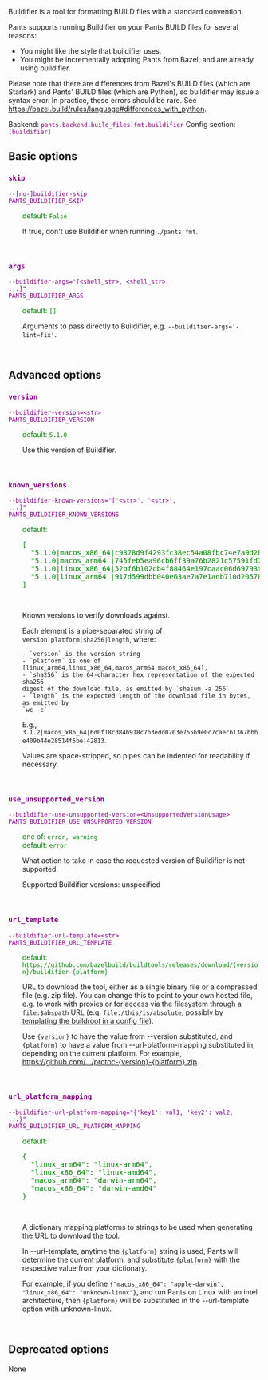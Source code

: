 
Buildifier is a tool for formatting BUILD files with a standard convention.

Pants supports running Buildifier on your Pants BUILD files for several reasons:
  - You might like the style that buildifier uses.
  - You might be incrementally adopting Pants from Bazel, and are already using buildifier.

Please note that there are differences from Bazel's BUILD files (which are Starlark) and Pants' BUILD files (which are Python), so buildifier may issue a syntax error. In practice, these errors should be rare. See https://bazel.build/rules/language#differences_with_python.

Backend: <span style="color: purple"><code>pants.backend.build_files.fmt.buildifier</code></span>
Config section: <span style="color: purple"><code>[buildifier]</code></span>

## Basic options

<div style="color: purple">

### `skip`

  <code>--[no-]buildifier-skip</code><br>
  <code>PANTS_BUILDIFIER_SKIP</code><br>
</div>
<div style="padding-left: 2em;">
<span style="color: green">default: <code>False</code></span>

<br>

If true, don't use Buildifier when running `./pants fmt`.
</div>
<br>

<div style="color: purple">

### `args`

  <code>--buildifier-args=&quot;[&lt;shell_str&gt;, &lt;shell_str&gt;, ...]&quot;</code><br>
  <code>PANTS_BUILDIFIER_ARGS</code><br>
</div>
<div style="padding-left: 2em;">
<span style="color: green">default: <code>[]</code></span>

<br>

Arguments to pass directly to Buildifier, e.g. `--buildifier-args='-lint=fix'`.
</div>
<br>


## Advanced options

<div style="color: purple">

### `version`

  <code>--buildifier-version=&lt;str&gt;</code><br>
  <code>PANTS_BUILDIFIER_VERSION</code><br>
</div>
<div style="padding-left: 2em;">
<span style="color: green">default: <code>5.1.0</code></span>

<br>

Use this version of Buildifier.
</div>
<br>

<div style="color: purple">

### `known_versions`

  <code>--buildifier-known-versions=&quot;['&lt;str&gt;', '&lt;str&gt;', ...]&quot;</code><br>
  <code>PANTS_BUILDIFIER_KNOWN_VERSIONS</code><br>
</div>
<div style="padding-left: 2em;">
<span style="color: green">default: <pre>[
  "5.1.0|macos&lowbar;x86&lowbar;64|c9378d9f4293fc38ec54a08fbc74e7a9d28914dae6891334401e59f38f6e65dc|7125968",
  "5.1.0|macos&lowbar;arm64 |745feb5ea96cb6ff39a76b2821c57591fd70b528325562486d47b5d08900e2e4|7334498",
  "5.1.0|linux&lowbar;x86&lowbar;64|52bf6b102cb4f88464e197caac06d69793fa2b05f5ad50a7e7bf6fbd656648a3|7226100",
  "5.1.0|linux&lowbar;arm64 |917d599dbb040e63ae7a7e1adb710d2057811902fdc9e35cce925ebfd966eeb8|7171938"
]</pre></span>

<br>


Known versions to verify downloads against.

Each element is a pipe-separated string of `version|platform|sha256|length`, where:

    - `version` is the version string
    - `platform` is one of [linux_arm64,linux_x86_64,macos_arm64,macos_x86_64],
    - `sha256` is the 64-character hex representation of the expected sha256
    digest of the download file, as emitted by `shasum -a 256`
    - `length` is the expected length of the download file in bytes, as emitted by
    `wc -c`

E.g., `3.1.2|macos_x86_64|6d0f18cd84b918c7b3edd0203e75569e0c7caecb1367bbbe409b44e28514f5be|42813`.

Values are space-stripped, so pipes can be indented for readability if necessary.

</div>
<br>

<div style="color: purple">

### `use_unsupported_version`

  <code>--buildifier-use-unsupported-version=&lt;UnsupportedVersionUsage&gt;</code><br>
  <code>PANTS_BUILDIFIER_USE_UNSUPPORTED_VERSION</code><br>
</div>
<div style="padding-left: 2em;">
<span style="color: green">one of: <code>error, warning</code></span><br>
<span style="color: green">default: <code>error</code></span>

<br>


What action to take in case the requested version of Buildifier is not supported.

Supported Buildifier versions: unspecified

</div>
<br>

<div style="color: purple">

### `url_template`

  <code>--buildifier-url-template=&lt;str&gt;</code><br>
  <code>PANTS_BUILDIFIER_URL_TEMPLATE</code><br>
</div>
<div style="padding-left: 2em;">
<span style="color: green">default: <code>https://github.com/bazelbuild/buildtools/releases/download/{version}/buildifier-{platform}</code></span>

<br>

URL to download the tool, either as a single binary file or a compressed file (e.g. zip file). You can change this to point to your own hosted file, e.g. to work with proxies or for access via the filesystem through a `file:$abspath` URL (e.g. `file:/this/is/absolute`, possibly by [templating the buildroot in a config file](https://www.pantsbuild.org/v2.16/docs/options#config-file-entries)).

Use `{version}` to have the value from --version substituted, and `{platform}` to have a value from --url-platform-mapping substituted in, depending on the current platform. For example, https://github.com/.../protoc-{version}-{platform}.zip.
</div>
<br>

<div style="color: purple">

### `url_platform_mapping`

  <code>--buildifier-url-platform-mapping=&quot;{'key1': val1, 'key2': val2, ...}&quot;</code><br>
  <code>PANTS_BUILDIFIER_URL_PLATFORM_MAPPING</code><br>
</div>
<div style="padding-left: 2em;">
<span style="color: green">default: <pre>{
  "linux&lowbar;arm64": "linux-arm64",
  "linux&lowbar;x86&lowbar;64": "linux-amd64",
  "macos&lowbar;arm64": "darwin-arm64",
  "macos&lowbar;x86&lowbar;64": "darwin-amd64"
}</pre></span>

<br>

A dictionary mapping platforms to strings to be used when generating the URL to download the tool.

In --url-template, anytime the `{platform}` string is used, Pants will determine the current platform, and substitute `{platform}` with the respective value from your dictionary.

For example, if you define `{"macos_x86_64": "apple-darwin", "linux_x86_64": "unknown-linux"}`, and run Pants on Linux with an intel architecture, then `{platform}` will be substituted in the --url-template option with unknown-linux.
</div>
<br>


## Deprecated options

None


